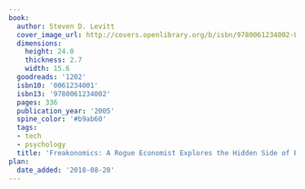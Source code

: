 ```yaml
---
book:
  author: Steven D. Levitt
  cover_image_url: http://covers.openlibrary.org/b/isbn/9780061234002-L.jpg
  dimensions:
    height: 24.0
    thickness: 2.7
    width: 15.6
  goodreads: '1202'
  isbn10: '0061234001'
  isbn13: '9780061234002'
  pages: 336
  publication_year: '2005'
  spine_color: '#b9ab60'
  tags:
  - tech
  - psychology
  title: 'Freakonomics: A Rogue Economist Explores the Hidden Side of Everything'
plan:
  date_added: '2018-08-20'
---
```

